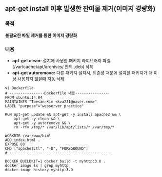 ## apt-get install 이후 발생한 잔여물 제거(이미지 경량화)

### 목적
**불필요한 파일 제거를 통한 이미지 경량화**

### 내용
- **apt-get clean:** 설치에 사용한 패키지 라이브러리 파일(/var/cache/apt/archives/ 안의 .deb) 삭제
- **apt-get autoremove:** 다른 패키지 설치시, 의존성 때문에 설치된 패키지가 더 이상 사용되지 않을때 자동 삭제

```shell
vi Dockerfile
# ----------------Dockerfile 내용----------------
FROM ubuntu:14.04
MAINTAINER "Taesan-Kim <kva231@naver.com>"
LABEL "purpose"="webserver practice"

RUN apt-get update && apt-get -y install apache2 && \
	apt-get -y clean && \
	apt-get -y autoremove && \
	rm -rfv /tmp/* /var/lib/apt/lists/* /var/tmp/*

WORKDIR /var/www/html
ADD index.html .
EXPOSE 80
CMD ["apache2ctl", "-D", "FOREGROUND"]
# -----------------------------------------------

DOCKER_BUILDKIT=1 docker build -t myhttp:3.0 .
docker image ls | grep myhttp
docker image history myhttp:3.0
```
